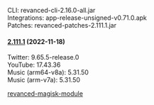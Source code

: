 CLI: revanced-cli-2.16.0-all.jar  
Integrations: app-release-unsigned-v0.71.0.apk  
Patches: revanced-patches-2.111.1.jar  
#### [2.111.1](https://github.com/revanced/revanced-patches/compare/v2.111.0...v2.111.1) (2022-11-18)

  
Twitter: 9.65.5-release.0  
YouTube: 17.43.36  
Music (arm64-v8a): 5.31.50  
Music (arm-v7a): 5.31.50  

[revanced-magisk-module](https://github.com/j-hc/revanced-magisk-module)  
